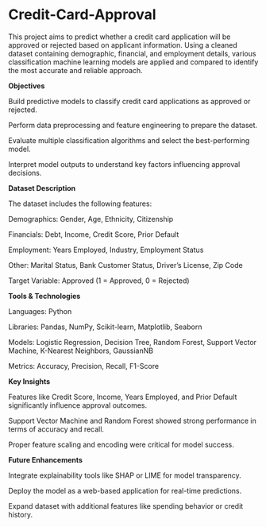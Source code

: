 # Credit-Card-Approval
This project aims to predict whether a credit card application will be approved or rejected based on applicant information. Using a cleaned dataset containing demographic, financial, and employment details, various classification machine learning models are applied and compared to identify the most accurate and reliable approach.

**Objectives**

Build predictive models to classify credit card applications as approved or rejected.

Perform data preprocessing and feature engineering to prepare the dataset.

Evaluate multiple classification algorithms and select the best-performing model.

Interpret model outputs to understand key factors influencing approval decisions.

**Dataset Description**

The dataset includes the following features:

Demographics: Gender, Age, Ethnicity, Citizenship

Financials: Debt, Income, Credit Score, Prior Default

Employment: Years Employed, Industry, Employment Status

Other: Marital Status, Bank Customer Status, Driver’s License, Zip Code

Target Variable: Approved (1 = Approved, 0 = Rejected)

**Tools & Technologies**

Languages: Python

Libraries: Pandas, NumPy, Scikit-learn, Matplotlib, Seaborn

Models: Logistic Regression, Decision Tree, Random Forest, Support Vector Machine, K-Nearest Neighbors, GaussianNB

Metrics: Accuracy, Precision, Recall, F1-Score

**Key Insights**

Features like Credit Score, Income, Years Employed, and Prior Default significantly influence approval outcomes.

Support Vector Machine and Random Forest showed strong performance in terms of accuracy and recall.

Proper feature scaling and encoding were critical for model success.

**Future Enhancements**

Integrate explainability tools like SHAP or LIME for model transparency.

Deploy the model as a web-based application for real-time predictions.

Expand dataset with additional features like spending behavior or credit history.
